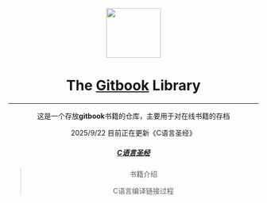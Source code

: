 <div align="center">
<!-- Title: -->
<img src="https://s2.loli.net/2025/09/22/8b7ViC4UzjKyHfX.png" width="110" height="100">

<h1>The <a href="https://www.gitbook.com/">Gitbook</a> Library</h1>

------

这是一个存放**gitbook**书籍的仓库，主要用于对在线书籍的存档

2025/9/22 目前正在更新《C语言圣经》

##### [C语言圣经](https://shanchuan-1.gitbook.io/clanguagebook/)

> 书籍介绍
> 
> C语言编译链接过程




